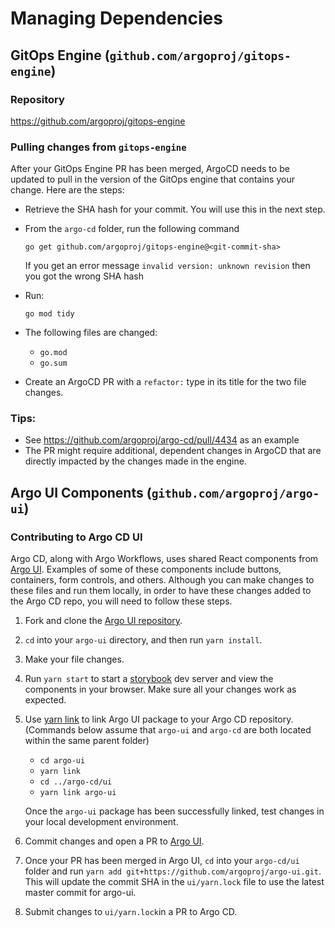 # Managing Dependencies

## GitOps Engine (`github.com/argoproj/gitops-engine`)

### Repository

https://github.com/argoproj/gitops-engine

### Pulling changes from `gitops-engine`

After your GitOps Engine PR has been merged, ArgoCD needs to be updated to pull in the version of the GitOps engine that contains your change. Here are the steps:

- Retrieve the SHA hash for your commit. You will use this in the next step.
- From the `argo-cd` folder, run the following command

  `go get github.com/argoproj/gitops-engine@<git-commit-sha>`

  If you get an error message `invalid version: unknown revision` then you got the wrong SHA hash

- Run:

  `go mod tidy`

- The following files are changed:

  - `go.mod`
  - `go.sum`

- Create an ArgoCD PR with a `refactor:` type in its title for the two file changes.

### Tips:

- See https://github.com/argoproj/argo-cd/pull/4434 as an example
- The PR might require additional, dependent changes in ArgoCD that are directly impacted by the changes made in the engine.

## Argo UI Components (`github.com/argoproj/argo-ui`)
### Contributing to Argo CD UI

Argo CD, along with Argo Workflows, uses shared React components from [Argo UI](https://github.com/argoproj/argo-ui). Examples of some of these components include buttons, containers, form controls, 
and others. Although you can make changes to these files and run them locally, in order to have these changes added to the Argo CD repo, you will need to follow these steps. 

1. Fork and clone the [Argo UI repository](https://github.com/argoproj/argo-ui).

2. `cd` into your `argo-ui` directory, and then run `yarn install`. 

3. Make your file changes.

4. Run `yarn start` to start a [storybook](https://storybook.js.org/) dev server and view the components in your browser. Make sure all your changes work as expected. 

5. Use [yarn link](https://classic.yarnpkg.com/en/docs/cli/link/) to link Argo UI package to your Argo CD repository. (Commands below assume that `argo-ui` and `argo-cd` are both located within the same parent folder)

    * `cd argo-ui`
    * `yarn link`
    * `cd ../argo-cd/ui`
    * `yarn link argo-ui`

    Once the `argo-ui` package has been successfully linked, test changes in your local development environment. 

6. Commit changes and open a PR to [Argo UI](https://github.com/argoproj/argo-ui). 

7. Once your PR has been merged in Argo UI, `cd` into your `argo-cd/ui` folder and run `yarn add git+https://github.com/argoproj/argo-ui.git`. This will update the commit SHA in the `ui/yarn.lock` file to use the latest master commit for argo-ui. 

8. Submit changes to `ui/yarn.lock`in a PR to Argo CD. 
